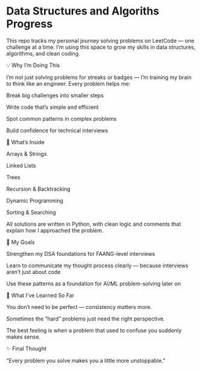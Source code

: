 # Data Structures and Algoriths Progress

This repo tracks my personal journey solving problems on LeetCode — one challenge at a time.
I’m using this space to grow my skills in data structures, algorithms, and clean coding.



💡 Why I’m Doing This

I’m not just solving problems for streaks or badges — I’m training my brain to think like an engineer.
Every problem helps me:

Break big challenges into smaller steps

Write code that’s simple and efficient

Spot common patterns in complex problems

Build confidence for technical interviews



🧩 What’s Inside

Arrays & Strings

Linked Lists

Trees 

Recursion & Backtracking

Dynamic Programming

Sorting & Searching

All solutions are written in Python, with clean logic and comments that explain how I approached the problem.



🚀 My Goals

Strengthen my DSA foundations for FAANG-level interviews

Learn to communicate my thought process clearly — because interviews aren’t just about code

Use these patterns as a foundation for AI/ML problem-solving later on


🌱 What I’ve Learned So Far

You don’t need to be perfect — consistency matters more.

Sometimes the “hard” problems just need the right perspective.

The best feeling is when a problem that used to confuse you suddenly makes sense.



✨ Final Thought

“Every problem you solve makes you a little more unstoppable.”
